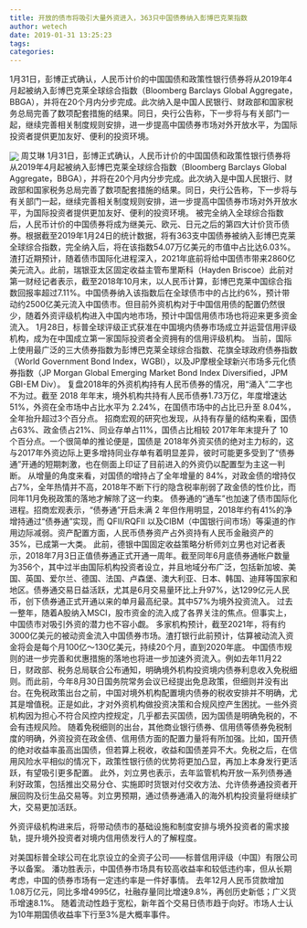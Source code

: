 ```yaml
---
title: 开放的债市将吸引大量外资进入，363只中国债券纳入彭博巴克莱指数
author: wetech
date: 2019-01-31 13:25:23
tags: 
categories: 
---
```

1月31日，彭博正式确认，人民币计价的中国国债和政策性银行债券将从2019年4月起被纳入彭博巴克莱全球综合指数（Bloomberg Barclays Global Aggregate，BBGA），并将在20个月内分步完成。此次纳入是中国人民银行、财政部和国家税务总局完善了数项配套措施的结果。同日，央行公告称，下一步将与有关部门一起，继续完善相关制度规则安排，进一步提高中国债券市场对外开放水平，为国际投资者提供更加友好、便利的投资环境。
<!-- more -->
<img align="center" border="0" src="https://imgcdn.yicai.com/uppics/images/2019/01/850a9ae05b7604a156ad109e6e8f492c.jpg" />
周艾琳
1月31日，彭博正式确认，人民币计价的中国国债和政策性银行债券将从2019年4月起被纳入彭博巴克莱全球综合指数（Bloomberg Barclays Global Aggregate，BBGA），并将在20个月内分步完成。此次纳入是中国人民银行、财政部和国家税务总局完善了数项配套措施的结果。同日，央行公告称，下一步将与有关部门一起，继续完善相关制度规则安排，进一步提高中国债券市场对外开放水平，为国际投资者提供更加友好、便利的投资环境。
被完全纳入全球综合指数后，人民币计价的中国债券将成为继美元、欧元、日元之后的第四大计价货币债券。根据截至2019年1月24日的统计数据，将有363支中国债券被纳入彭博巴克莱全球综合指数，完全纳入后，将在该指数54.07万亿美元的市值中占比达6.03%。
渣打近期预计，随着债市国际化进程深入，2021年底前将给中国债市带来2860亿美元流入。此前，瑞银亚太区固定收益主管布里斯科（Hayden Briscoe）此前对第一财经记者表示，截至2018年10月末，以人民币计算，彭博巴克莱中国综合指数回报率超过7.11%。中国债券纳入该指数后在全球债市中的占比约6%，预计带动约2500亿美元流入中国债市。但目前外资机构对于中国信用债的配置仍然很少，随着外资评级机构进入中国内地市场，预计中国信用债市场也将迎来更多资金流入。
1月28日，标普全球评级正式获准在中国境内债券市场成立并运营信用评级机构，成为在中国成立第一家国际投资者全资拥有的信用评级机构。
当前，国际上使用最广泛的三大债券指数为彭博巴克莱全球综合指数、花旗全球政府债券指数（World Government Bond Index，WGBI），以及JP摩根全球新兴市场多元化债券指数（JP Morgan Global Emerging Market Bond Index Diversified，JPM GBI-EM Div）。
复盘2018年的外资机构持有人民币债券的情况，用“涌入”二字也不为过。截至 2018 年年末，境外机构共持有人民币债券1.73万亿，年度增速达 51%，外资在全市场中占比水平为 2.24%，在国债市场中的占比已升至 8.04%，全年抬升超过3个百分点。
招商宏观的研究也发现，从持有存量的结构来看，国债占63%、政金债占21%、同业存单占11%，国债占比相较 2017年年末提升了 10 个百分点。一个很简单的推论便是，国债是 2018年外资买债的绝对主力标的，这与2017年外资边际上更多增持同业存单有着明显差异，彼时可能更多受到了“债券通”开通的短期刺激，也在侧面上印证了目前进入的外资仍以配置型为主这一判断。
从增量的角度来看，对国债的增持占了全年增量的 84%，对政金债的增持仅占7%，全年热情并不高，2018年不断下行的隐含税率削弱了政金债的性价比，而同年11月免税政策的落地才解除了这一约束。
债券通的“通车”也加速了债市国际化进程。招商宏观表示，“债券通”开启未满 2 年但作用明显，2018年约有41%的净增持通过“债券通”实现，而 QFII/RQFII 以及CIBM（中国银行间市场）等渠道的作用边际减弱。资产配置方面，人民币债券资产占外资持有人民币金融资产的 35%，已成第一大类。
此前，德银中国固定收益策略分析师刘立男也对记者表示，2018年7月3日正值债券通正式开通一周年。截至同年6月底债券通帐户数量为356个，其中过半由国际机构投资者设立，并且地域分布广泛，包括新加坡、美国、英国、爱尔兰、德国、法国、卢森堡、澳大利亚、日本、韩国、迪拜等国家和地区。债券通交易日益活跃，尤其是6月交易量环比上升97%，达1299亿元人民币，创下债券通正式开通以来的单月最高纪录。其中57%为境外投资流入。
过去一整年，随着A股纳入MSCI，股市资金的流入成了各界关注的焦点。但事实上，中国债市对吸引外资的潜力也不容小觑。
多家机构预计，截至2021年，将有约3000亿美元的被动资金流入中国债券市场。渣打银行此前预计，估算被动流入资金将会是每个月100亿～130亿美元，持续20个月，直到2020年底。
中国债市规则的进一步完善和优惠措施的落地也将进一步加速外资流入。例如去年11月22日，财政部、税务总局联合公布通知，明确境外机构投资境内债券利息收入免税细则。而此前，今年8月30日国务院常务会议已经提出免息政策，但细则并没有出台。在免税政策出台之前，中国对境外机构配置境内债券的税收安排并不明确，尤其是增值税。正是如此，才对外资机构做投资决策和合规风控产生困扰。一些外资机构因为担心不符合风控内控规定，几乎都去买国债，因为国债是明确免税的，不会有违规风险。
随着免税细则的出台，其他商业银行债券、信用债等债券免税制度的明确，外资投资在政金债、信用债方面的配置力量将有所加强。比如，国开债的绝对收益率虽高出国债，但若算上税收，收益和国债差异不大。免税之后，在信用风险水平相似的情况下，政策性银行债的优势将更加凸显，再加上本身发行更活跃，有望吸引更多配置。
此外，刘立男也表示，去年监管机构开放一系列债券通利好政策，包括推出交易分仓、实施即时货银对付交收方法、允许债券通投资者开展回购及衍生品交易等。刘立男预期，通过债券通涌入的海外机构投资量将继续扩大，交易更加活跃。
 
 
外资评级机构进来后，将带动债市的基础设施和制度安排与境外投资者的需求接轨，提升境外投资者对境内信用债发行人的了解程度。
对美国标普全球公司在北京设立的全资子公司——标普信用评级（中国）有限公司予以备案。
潘功胜表示，中国债券市场具有较高收益率和较低违约率，但从长期考虑，中国的债券市场有一定违约率是一件好事情。
去年12月人民币贷款增加1.08万亿元，同比多增4995亿，社融存量同比增速9.8%，再创历史新低；广义货币增速8.1%。
随着流动性趋于宽松，新年首个交易日债市趋于向好。市场人士认为10年期国债收益率下行至3%是大概率事件。

